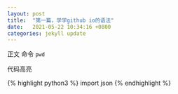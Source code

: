 ```yaml
---
layout: post
title:  "第一篇，学学github io的语法"
date:   2021-05-22 10:34:16 +0800
categories: jekyll update
---
```

正文
命令 `pwd`

代码高亮

{% highlight python3 %}
import json
{% endhighlight %}

